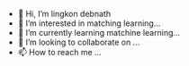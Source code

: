 - 👋 Hi, I’m lingkon debnath
- 👀 I’m interested in matching learning...
- 🌱 I’m currently learning matchine learning...
- 💞️ I’m looking to collaborate on ...
- 📫 How to reach me ...

<!---
lingkondeb/lingkondeb is a ✨ special ✨ repository because its `README.md` (this file) appears on your GitHub profile.
You can click the Preview link to take a look at your changes.
--->

